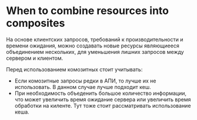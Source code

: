 # When to combine resources into composites

На основе клиентских запросов, требований к производительности и времени ожидания, можно создавать новые ресурсы являющиееся объединением нескольких, для уменьшения лишних запросов между сервером и клиентом.

Перед использованием комозитных стоит учитывать:
* Если комозитные запросы редки в АПИ, то лучше их не использовать. В данном случае лучше подходит кеш.
* При необходимость объеденить большое количество информации, что может увеличить время ожидание сервера или увеличить время обработки на киленте. Тут тоже стоит рассматривать использование кеша.
